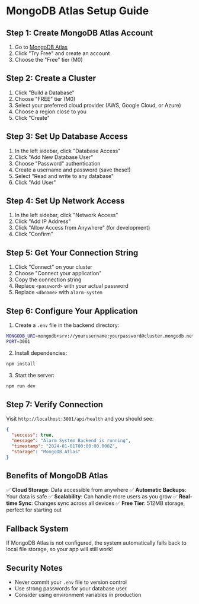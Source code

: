 # MongoDB Atlas Setup Guide

## Step 1: Create MongoDB Atlas Account

1. Go to [MongoDB Atlas](https://www.mongodb.com/atlas)
2. Click "Try Free" and create an account
3. Choose the "Free" tier (M0)

## Step 2: Create a Cluster

1. Click "Build a Database"
2. Choose "FREE" tier (M0)
3. Select your preferred cloud provider (AWS, Google Cloud, or Azure)
4. Choose a region close to you
5. Click "Create"

## Step 3: Set Up Database Access

1. In the left sidebar, click "Database Access"
2. Click "Add New Database User"
3. Choose "Password" authentication
4. Create a username and password (save these!)
5. Select "Read and write to any database"
6. Click "Add User"

## Step 4: Set Up Network Access

1. In the left sidebar, click "Network Access"
2. Click "Add IP Address"
3. Click "Allow Access from Anywhere" (for development)
4. Click "Confirm"

## Step 5: Get Your Connection String

1. Click "Connect" on your cluster
2. Choose "Connect your application"
3. Copy the connection string
4. Replace `<password>` with your actual password
5. Replace `<dbname>` with `alarm-system`

## Step 6: Configure Your Application

1. Create a `.env` file in the backend directory:
```bash
MONGODB_URI=mongodb+srv://yourusername:yourpassword@cluster.mongodb.net/alarm-system?retryWrites=true&w=majority
PORT=3001
```

2. Install dependencies:
```bash
npm install
```

3. Start the server:
```bash
npm run dev
```

## Step 7: Verify Connection

Visit `http://localhost:3001/api/health` and you should see:
```json
{
  "success": true,
  "message": "Alarm System Backend is running",
  "timestamp": "2024-01-01T00:00:00.000Z",
  "storage": "MongoDB Atlas"
}
```

## Benefits of MongoDB Atlas

✅ **Cloud Storage**: Data accessible from anywhere
✅ **Automatic Backups**: Your data is safe
✅ **Scalability**: Can handle more users as you grow
✅ **Real-time Sync**: Changes sync across all devices
✅ **Free Tier**: 512MB storage, perfect for starting out

## Fallback System

If MongoDB Atlas is not configured, the system automatically falls back to local file storage, so your app will still work!

## Security Notes

- Never commit your `.env` file to version control
- Use strong passwords for your database user
- Consider using environment variables in production 